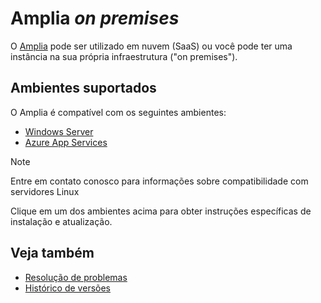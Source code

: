 ﻿# Amplia *on premises*

O [Amplia](../index.md) pode ser utilizado em nuvem (SaaS) ou você pode ter uma instância na sua própria infraestrutura ("on premises").

## Ambientes suportados

O Amplia é compatível com os seguintes ambientes:

* [Windows Server](windows/index.md)
* [Azure App Services](azure/index.md)

> [!NOTE]
> Entre em contato conosco para informações sobre compatibilidade com servidores Linux

Clique em um dos ambientes acima para obter instruções específicas de instalação e atualização.

## Veja também

* [Resolução de problemas](troubleshoot/index.md)
* [Histórico de versões](../changelog.md)
